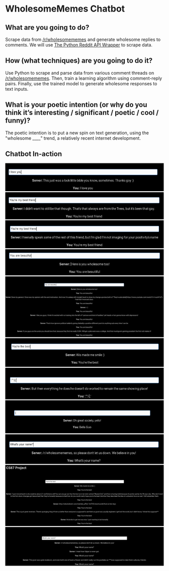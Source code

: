 # WholesomeMemes Chatbot
## What are you going to do?

Scrape data from [/r/wholesomememes](reddit.com/r/wholesomememes) and generate wholesome replies to comments. We will use [The Python Reddit API Wrapper](https://praw.readthedocs.io/en/latest/) to scrape data.

## How (what techniques) are you going to do it?

Use Python to scrape and parse data from various comment threads on [/r/wholesomememes](reddit.com/r/wholesomememes). Then, train a learning algorithm using comment-reply pairs. Finally, use the trained model to generate wholesome responses to text inputs. 

## What is your poetic intention (or why do you think it’s interesting / significant / poetic / cool / funny)?

The poetic intention is to put a new spin on text generation, using the "wholesome ____" trend, a relatively recent internet development.

## Chatbot In-action

![screenshot1](https://github.com/ootks/CS87Project/blob/master/project/screenshot1.png "screenshot1")
![screenshot2](https://github.com/ootks/CS87Project/blob/master/project/screenshot2.png "screenshot2")
![screenshot3](https://github.com/ootks/CS87Project/blob/master/project/screenshot3.png "screenshot3")
![screenshot4](https://github.com/ootks/CS87Project/blob/master/project/screenshot4.png "screenshot4")
![screenshot5](https://github.com/ootks/CS87Project/blob/master/project/screenshot5.png "screenshot5")
![screenshot6](https://github.com/ootks/CS87Project/blob/master/project/screenshot6.png "screenshot6")
![screenshot7](https://github.com/ootks/CS87Project/blob/master/project/screenshot7.png "screenshot7")
![screenshot8](https://github.com/ootks/CS87Project/blob/master/project/screenshot8.png "screenshot8")
![screenshot9](https://github.com/ootks/CS87Project/blob/master/project/screenshot9.png "screenshot9")
![screenshot10](https://github.com/ootks/CS87Project/blob/master/project/screenshot10.png "screenshot10")
![screenshot11](https://github.com/ootks/CS87Project/blob/master/project/screenshot11.png "screenshot11")
